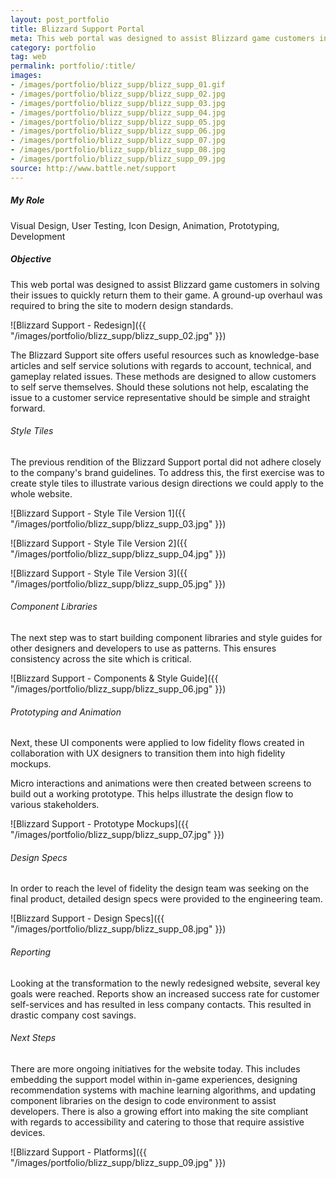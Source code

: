 ```yaml
---
layout: post_portfolio
title: Blizzard Support Portal
meta: This web portal was designed to assist Blizzard game customers in solving their issues to quickly return them to their game. A ground-up overhaul was required to bring the site to modern design standards.
category: portfolio
tag: web
permalink: portfolio/:title/
images: 
- /images/portfolio/blizz_supp/blizz_supp_01.gif
- /images/portfolio/blizz_supp/blizz_supp_02.jpg
- /images/portfolio/blizz_supp/blizz_supp_03.jpg
- /images/portfolio/blizz_supp/blizz_supp_04.jpg
- /images/portfolio/blizz_supp/blizz_supp_05.jpg
- /images/portfolio/blizz_supp/blizz_supp_06.jpg
- /images/portfolio/blizz_supp/blizz_supp_07.jpg
- /images/portfolio/blizz_supp/blizz_supp_08.jpg
- /images/portfolio/blizz_supp/blizz_supp_09.jpg
source: http://www.battle.net/support
---
```


##### My Role

Visual Design, User Testing, Icon Design, Animation, Prototyping, Development

##### Objective

This web portal was designed to assist Blizzard game customers in solving their issues to quickly return them to their game. A ground-up overhaul was required to bring the site to modern design standards.

![Blizzard Support - Redesign]({{ "/images/portfolio/blizz_supp/blizz_supp_02.jpg" }})

The Blizzard Support site offers useful resources such as knowledge-base articles and self service solutions with regards to account, technical, and gameplay related issues. These methods are designed to allow customers to self serve themselves. Should these solutions not help, escalating the issue to a customer service representative should be simple and straight forward.

###### Style Tiles

The previous rendition of the Blizzard Support portal did not adhere closely to the company's brand guidelines. To address this, the first exercise was to create style tiles to illustrate various design directions we could apply to the whole website. 

![Blizzard Support - Style Tile Version 1]({{ "/images/portfolio/blizz_supp/blizz_supp_03.jpg" }})

![Blizzard Support - Style Tile Version 2]({{ "/images/portfolio/blizz_supp/blizz_supp_04.jpg" }})

![Blizzard Support - Style Tile Version 3]({{ "/images/portfolio/blizz_supp/blizz_supp_05.jpg" }})

###### Component Libraries

The next step was to start building component libraries and style guides for other designers and developers to use as patterns. This ensures consistency across the site which is critical.

![Blizzard Support - Components & Style Guide]({{ "/images/portfolio/blizz_supp/blizz_supp_06.jpg" }})

###### Prototyping and Animation

Next, these UI components were applied to low fidelity flows created in collaboration with UX designers to transition them into high fidelity mockups. 

Micro interactions and animations were then created between screens to build out a working prototype. This helps illustrate the design flow to various stakeholders.

![Blizzard Support - Prototype Mockups]({{ "/images/portfolio/blizz_supp/blizz_supp_07.jpg" }})

###### Design Specs

In order to reach the level of fidelity the design team was seeking on the final product, detailed design specs were provided to the engineering team. 

![Blizzard Support - Design Specs]({{ "/images/portfolio/blizz_supp/blizz_supp_08.jpg" }})

###### Reporting

Looking at the transformation to the newly redesigned website, several key goals were reached. Reports show an increased success rate for customer self-services and has resulted in less company contacts. This resulted in drastic company cost savings.

###### Next Steps

There are more ongoing initiatives for the website today. This includes embedding the support model within in-game experiences, designing recommendation systems with machine learning algorithms, and updating component libraries on the design to code environment to assist developers. There is also a growing effort into making the site compliant with regards to accessibility and catering to those that require assistive devices.

![Blizzard Support - Platforms]({{ "/images/portfolio/blizz_supp/blizz_supp_09.jpg" }})